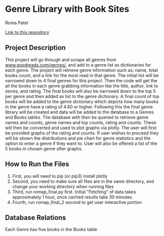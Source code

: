 # Genre Library with Book Sites
Roma Patel

[Link to this repository](https://github.com/romap06/507_finalproject.git)

## Project Description

This project will go through and scrape all genres from www.goodreads.com/genres/, and add to a genre list as dictionaries for each genre. The project will retrieve genre information such as: name, total books count, and a link for the most read in that genre. The initial list will be narrowed down to 4 final genres for this project. Then the code will get the all the books in each genre grabbing information like the title, author, link to stores, and rating. The final books will also be narrowed down to the top 5 per genre and then added as list to the genre dictionary. A final count of top books will be added to the genre dictionary which depicts how many books in the genre have a rating of 4.60 or higher. Following this the final genre library will be created and data will be added to the database to a Genres and Books tables. The database with then be queried to retrieve genre names and counts, genre names and top counts, rating and counts. These will then be converted and used to plot graphs via plotly. The user will first be provided graphs of the rating and counts. If user wishes to proceed they will be shown the distributions and pie chart for genre statistics and the option to enter a genre if they want to. User will also be offered a list of the 5 books in chosen genre after graphs.

## How to Run the Files
1. First, you will need to pip (or pip3) install plotly
2. Second, you need to make sure all files are in the same directory, and change your working directory when running files
3. Third, run romap_final.py first. Initial "Fetching" of data takes approximately 1 hour, once cached results take 30 minutes. 
4. Fourth, run romap_final_2 second to get user interactive portion

## Database Relations
Each Genre has five books in the Books table
